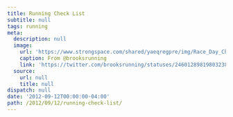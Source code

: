 ```yaml
---
title: Running Check List
subtitle: null
tags: running
meta:
  description: null
  image:
    url: 'https://www.strongspace.com/shared/yaeqregpre/img/Race_Day_Checklist.jpg'
    caption: From @brooksrunning
    link: 'https://twitter.com/brooksrunning/statuses/246012898198032384'
  source:
    url: null
    title: null
dispatch: null
date: '2012-09-12T00:00:00-04:00'
path: /2012/09/12/running-check-list/
---
```


